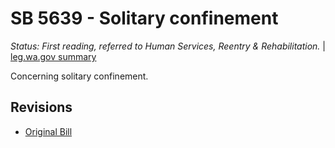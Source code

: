 # SB 5639 - Solitary confinement
*Status: First reading, referred to Human Services, Reentry & Rehabilitation.* | [leg.wa.gov summary](https://app.leg.wa.gov/billsummary?BillNumber=5639&Year=2021)

Concerning solitary confinement.

## Revisions
* [Original Bill](1/)
